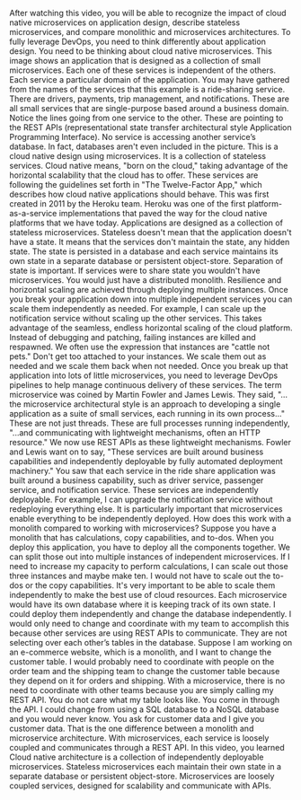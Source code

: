 After watching this video, you will be able to recognize the impact of cloud
native microservices on application design, describe stateless microservices,
and compare monolithic and microservices architectures. To fully leverage
DevOps, you need to think differently about application design. You need to be
thinking about cloud native microservices. This image shows an application that
is designed as a collection of small microservices. Each one of these services
is independent of the others. Each service a particular domain of the
application. You may have gathered from the names of the services that this
example is a ride-sharing service. There are drivers, payments, trip management,
and notifications. These are all small services that are single-purpose based
around a business domain. Notice the lines going from one service to the other.
These are pointing to the REST APIs (representational state transfer
architectural style Application Programming Interface). No service is accessing
another service’s database. In fact, databases aren't even included in the
picture. This is a cloud native design using microservices. It is a collection
of stateless services. Cloud native means, "born on the cloud," taking advantage
of the horizontal scalability that the cloud has to offer. These services are
following the guidelines set forth in "The Twelve-Factor App," which describes
how cloud native applications should behave. This was first created in 2011 by
the Heroku team. Heroku was one of the first platform-as-a-service
implementations that paved the way for the cloud native platforms that we have
today. Applications are designed as a collection of stateless microservices.
Stateless doesn't mean that the application doesn't have a state. It means that
the services don't maintain the state, any hidden state. The state is persisted
in a database and each service maintains its own state in a separate database or
persistent object-store. Separation of state is important. If services were to
share state you wouldn't have microservices. You would just have a distributed
monolith. Resilience and horizontal scaling are achieved through deploying
multiple instances. Once you break your application down into multiple
independent services you can scale them independently as needed. For example, I
can scale up the notification service without scaling up the other services.
This takes advantage of the seamless, endless horizontal scaling of the cloud
platform. Instead of debugging and patching, failing instances are killed and
respawned. We often use the expression that instances are "cattle not pets."
Don't get too attached to your instances. We scale them out as needed and we
scale them back when not needed. Once you break up that application into lots of
little microservices, you need to leverage DevOps pipelines to help manage
continuous delivery of these services. The term microservice was coined by
Martin Fowler and James Lewis. They said, "…the microservice architectural style
is an approach to developing a single application as a suite of small services,
each running in its own process..." These are not just threads. These are full
processes running independently, "...and communicating with lightweight
mechanisms, often an HTTP resource." We now use REST APIs as these lightweight
mechanisms. Fowler and Lewis want on to say, "These services are built around
business capabilities and independently deployable by fully automated deployment
machinery." You saw that each service in the ride share application was built
around a business capability, such as driver service, passenger service, and
notification service. These services are independently deployable. For example,
I can upgrade the notification service without redeploying everything else. It
is particularly important that microservices enable everything to be
independently deployed. How does this work with a monolith compared to working
with microservices? Suppose you have a monolith that has calculations, copy
capabilities, and to-dos. When you deploy this application, you have to deploy
all the components together. We can split those out into multiple instances of
independent microservices. If I need to increase my capacity to perform
calculations, I can scale out those three instances and maybe make ten. I would
not have to scale out the to-dos or the copy capabilities. It's very important
to be able to scale them independently to make the best use of cloud resources.
Each microservice would have its own database where it is keeping track of its
own state. I could deploy them independently and change the database
independently. I would only need to change and coordinate with my team to
accomplish this because other services are using REST APIs to communicate. They
are not selecting over each other’s tables in the database. Suppose I am working
on an e-commerce website, which is a monolith, and I want to change the customer
table. I would probably need to coordinate with people on the order team and the
shipping team to change the customer table because they depend on it for orders
and shipping. With a microservice, there is no need to coordinate with other
teams because you are simply calling my REST API. You do not care what my table
looks like. You come in through the API. I could change from using a SQL
database to a NoSQL database and you would never know. You ask for customer data
and I give you customer data. That is the one difference between a monolith and
microservice architecture. With microservices, each service is loosely coupled
and communicates through a REST API. In this video, you learned Cloud native
architecture is a collection of independently deployable microservices.
Stateless microservices each maintain their own state in a separate database or
persistent object-store. Microservices are loosely coupled services, designed
for scalability and communicate with APIs.